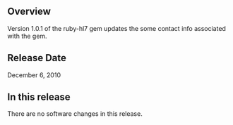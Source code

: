 ## Overview

Version 1.0.1 of the ruby-hl7 gem updates the some contact info
associated with the gem.

## Release Date

December 6, 2010

## In this release

There are no software changes in this release.
